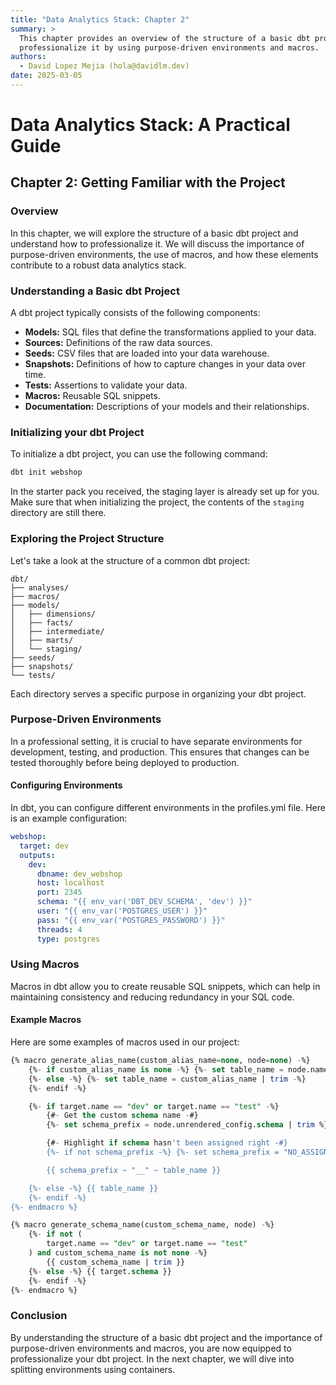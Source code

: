 ```yaml
---
title: "Data Analytics Stack: Chapter 2"
summary: >
  This chapter provides an overview of the structure of a basic dbt project and explains how to
  professionalize it by using purpose-driven environments and macros.
authors:
  - David Lopez Mejia (hola@davidlm.dev)
date: 2025-03-05
---
```


# Data Analytics Stack: A Practical Guide

## Chapter 2: Getting Familiar with the Project

### Overview

In this chapter, we will explore the structure of a basic dbt project and understand how to professionalize it. We will discuss the importance of purpose-driven environments, the use of macros, and how these elements contribute to a robust data analytics stack.

### Understanding a Basic dbt Project

A dbt project typically consists of the following components:

- **Models:** SQL files that define the transformations applied to your data.
- **Sources:** Definitions of the raw data sources.
- **Seeds:** CSV files that are loaded into your data warehouse.
- **Snapshots:** Definitions of how to capture changes in your data over time.
- **Tests:** Assertions to validate your data.
- **Macros:** Reusable SQL snippets.
- **Documentation:** Descriptions of your models and their relationships.

### Initializing your dbt Project

To initialize a dbt project, you can use the following command:

```bash
dbt init webshop
```

In the starter pack you received, the staging layer is already set up for you. Make sure that when initializing the project, the contents of the `staging` directory are still there.

### Exploring the Project Structure

Let's take a look at the structure of a common dbt project:

```plaintext
dbt/
├── analyses/
├── macros/
├── models/
│   ├── dimensions/
│   ├── facts/
│   ├── intermediate/
│   ├── marts/
│   └── staging/
├── seeds/
├── snapshots/
└── tests/
```

Each directory serves a specific purpose in organizing your dbt project.

### Purpose-Driven Environments

In a professional setting, it is crucial to have separate environments for development, testing, and production. This ensures that changes can be tested thoroughly before being deployed to production.

#### Configuring Environments

In dbt, you can configure different environments in the profiles.yml file. Here is an example configuration:

```yaml
webshop:
  target: dev
  outputs:
    dev:
      dbname: dev_webshop
      host: localhost
      port: 2345
      schema: "{{ env_var('DBT_DEV_SCHEMA', 'dev') }}"
      user: "{{ env_var('POSTGRES_USER') }}"
      pass: "{{ env_var('POSTGRES_PASSWORD') }}"
      threads: 4
      type: postgres
```

### Using Macros

Macros in dbt allow you to create reusable SQL snippets, which can help in maintaining consistency and reducing redundancy in your SQL code.

#### Example Macros

Here are some examples of macros used in our project:

```sql
{% macro generate_alias_name(custom_alias_name=none, node=none) -%}
    {%- if custom_alias_name is none -%} {%- set table_name = node.name -%}
    {%- else -%} {%- set table_name = custom_alias_name | trim -%}
    {%- endif -%}

    {%- if target.name == "dev" or target.name == "test" -%}
        {#- Get the custom schema name -#}
        {%- set schema_prefix = node.unrendered_config.schema | trim %}

        {#- Highlight if schema hasn't been assigned right -#}
        {%- if not schema_prefix -%} {%- set schema_prefix = "NO_ASSIGNED_SCHEMA" %} {%- endif -%}

        {{ schema_prefix ~ "__" ~ table_name }}

    {%- else -%} {{ table_name }}
    {%- endif -%}
{%- endmacro %}
```

```sql
{% macro generate_schema_name(custom_schema_name, node) -%}
    {%- if not (
        target.name == "dev" or target.name == "test"
    ) and custom_schema_name is not none -%}
        {{ custom_schema_name | trim }}
    {%- else -%} {{ target.schema }}
    {%- endif -%}
{%- endmacro %}
```

### Conclusion

By understanding the structure of a basic dbt project and the importance of purpose-driven environments and macros, you are now equipped to professionalize your dbt project. In the next chapter, we will dive into splitting environments using containers.
